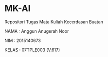 # MK-AI
Repositori Tugas Mata Kuliah Kecerdasan Buatan

NAMA : Anggun Anugerah Noor

NIM : 2015140673

KELAS : 07TPLE003 (V.617)

